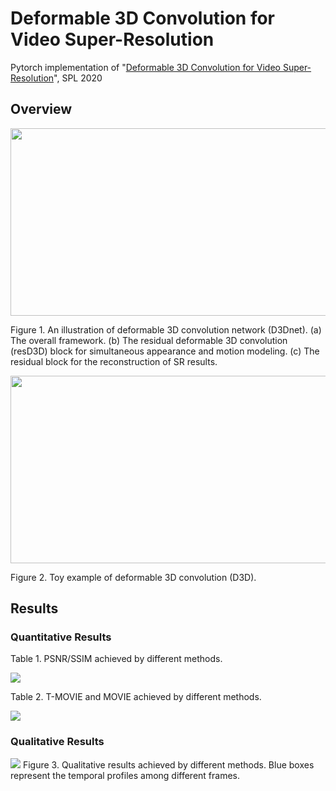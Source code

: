 # Deformable 3D Convolution for Video Super-Resolution
Pytorch implementation of "[Deformable 3D Convolution for Video Super-Resolution](https://ieeexplore.ieee.org/document/8998204)", SPL 2020

## Overview
<img src="https://github.com/XinyiYing/D3Dnet/blob/master/images/Network.jpg" width="600" height="300" />

Figure 1. An illustration of deformable 3D convolution network (D3Dnet). (a) The overall framework. (b) The residual deformable 3D convolution (resD3D) block for simultaneous appearance and motion modeling. (c) The residual block for the reconstruction of SR results.

<img src="https://github.com/XinyiYing/D3Dnet/blob/master/images/D3D.jpg" width="600" height="300" />

Figure 2. Toy example of deformable 3D convolution (D3D).

## Results
### Quantitative Results
Table 1. PSNR/SSIM achieved by different methods.

<img src=https://github.com/XinyiYing/D3Dnet/blob/master/images/table1.jpg>

Table 2. T-MOVIE and MOVIE achieved by different methods.

<img src=https://github.com/XinyiYing/D3Dnet/blob/master/images/table2.jpg>

### Qualitative Results
<img src=https://github.com/XinyiYing/D3Dnet/blob/master/images/compare.jpg>
Figure 3. Qualitative results achieved by different methods. Blue boxes represent the temporal profiles among different frames.

